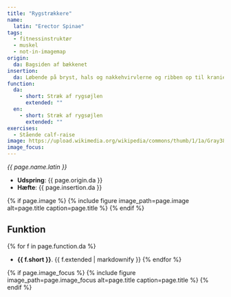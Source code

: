 ```yaml
---
title: "Rygstrækkere"
name:
  latin: "Erector Spinae"
tags:
  - fitnessinstruktør
  - muskel
  - not-in-imagemap
origin: 
  da: Bagsiden af bækkenet
insertion: 
  da: Løbende på bryst, hals og nakkehvirvlerne og ribben op til kraniet
function: 
  da:
    - short: Stræk af rygsøjlen
      extended: ""
  en:
    - short: Stræk af rygsøjlen
      extended: ""
exercises:
  - Stående calf-raise
image: https://upload.wikimedia.org/wikipedia/commons/thumb/1/1a/Gray389_-_Erector_spinae.png/375px-Gray389_-_Erector_spinae.png
image_focus: 
---
```


_{{ page.name.latin }}_

- **Udspring**: {{ page.origin.da }}
- **Hæfte**: {{ page.insertion.da }}

{% if page.image %}
{% include figure image_path=page.image alt=page.title caption=page.title %}
{% endif %}

## Funktion

{% for f in page.function.da %}
- **{{ f.short }}**.
  {{ f.extended | markdownify }}
{% endfor %}

{% if page.image_focus %}
{% include figure image_path=page.image_focus alt=page.title caption=page.title %}
{% endif %}
